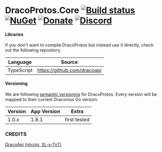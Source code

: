 DracoProtos.Core [![Build status](https://ci.appveyor.com/api/projects/status/r0n2xki770vd462y/branch/master?svg=true)](https://ci.appveyor.com/project/RocketBot/dracoprotos/branch/master) [![NuGet](https://img.shields.io/nuget/v/DracoProtos.Core.svg?maxAge=60)](https://www.nuget.org/packages/DracoProtos.Core) [![Donate](https://img.shields.io/badge/Donate-PayPal-green.svg)](https://www.paypal.com/cgi-bin/webscr?cmd=_s-xclick&hosted_button_id=SNATC29B4ZJD4) [![Discord](https://img.shields.io/badge/Discord-Online-blue.svg)](https://discord.gg/epabKJb)
===================

#### Libraries

If you don't want to compile DracoProtos but instead use it directly, check out the following repository.

| Language              | Source                                                  |
|-----------------------|---------------------------------------------------------|
| TypeScript            | https://github.com/dracoapi                             |

#### Versioning

We are following [semantic versioning](http://semver.org/) for DracoProtos.  Every version will be mapped to their current Draconius Go version.

| Version      | App Version                 | Extra                     |
|--------------|-----------------------------|---------------------------|
| 1.0.x        | 1.8.1                       | first tested              |

### CREDITS
[DracoApi (niicojs, SL-x-TnT)](https://github.com/dracoapi)
